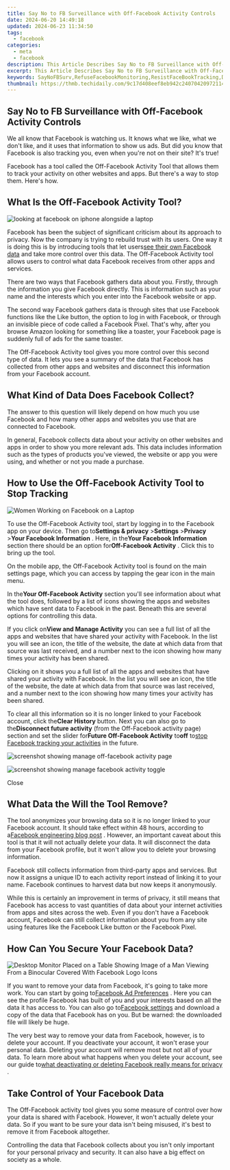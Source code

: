 ```yaml
---
title: Say No to FB Surveillance with Off-Facebook Activity Controls
date: 2024-06-20 14:49:18
updated: 2024-06-23 11:34:50
tags:
  - facebook
categories:
  - meta
  - facebook
description: This Article Describes Say No to FB Surveillance with Off-Facebook Activity Controls
excerpt: This Article Describes Say No to FB Surveillance with Off-Facebook Activity Controls
keywords: SayNoFBSurv,RefuseFacebookMonitoring,ResistFaceBookTracking,DodgeOnlineSpying,BlockDataMiningFB,AvoidSocialVigilance,EvadeFBPrying
thumbnail: https://thmb.techidaily.com/9c17d408eef8eb942c240704209721146d1ae1a43ce819e245d60c114f5c5c21.jpg
---
```


## Say No to FB Surveillance with Off-Facebook Activity Controls

 We all know that Facebook is watching us. It knows what we like, what we don't like, and it uses that information to show us ads. But did you know that Facebook is also tracking you, even when you're not on their site? It's true!

 Facebook has a tool called the Off-Facebook Activity Tool that allows them to track your activity on other websites and apps. But there's a way to stop them. Here's how.

## What Is the Off-Facebook Activity Tool?

![looking at facebook on iphone alongside a laptop](https://static1.makeuseofimages.com/wordpress/wp-content/uploads/2022/07/Facebook-app-smartphone.jpg)

 Facebook has been the subject of significant criticism about its approach to privacy. Now the company is trying to rebuild trust with its users. One way it is doing this is by introducing tools that let users[see their own Facebook data](https://www.makeuseof.com/tag/everything-facebook-recording/) and take more control over this data. The Off-Facebook Activity tool allows users to control what data Facebook receives from other apps and services.

 There are two ways that Facebook gathers data about you. Firstly, through the information you give Facebook directly. This is information such as your name and the interests which you enter into the Facebook website or app.

 The second way Facebook gathers data is through sites that use Facebook functions like the Like button, the option to log in with Facebook, or through an invisible piece of code called a Facebook Pixel. That's why, after you browse Amazon looking for something like a toaster, your Facebook page is suddenly full of ads for the same toaster.

 The Off-Facebook Activity tool gives you more control over this second type of data. It lets you see a summary of the data that Facebook has collected from other apps and websites and disconnect this information from your Facebook account.

## What Kind of Data Does Facebook Collect?

 The answer to this question will likely depend on how much you use Facebook and how many other apps and websites you use that are connected to Facebook.

 In general, Facebook collects data about your activity on other websites and apps in order to show you more relevant ads. This data includes information such as the types of products you've viewed, the website or app you were using, and whether or not you made a purchase.

## How to Use the Off-Facebook Activity Tool to Stop Tracking

![Women Working on Facebook on a Laptop](https://static1.makeuseofimages.com/wordpress/wp-content/uploads/2022/07/Women-Working-on-Facebook-on-a-Laptop.jpg)

 To use the Off-Facebook Activity tool, start by logging in to the Facebook app on your device. Then go to**Settings & privacy** \>**Settings** \>**Privacy** \>**Your Facebook Information** . Here, in the**Your Facebook Information** section there should be an option for**Off-Facebook Activity** . Click this to bring up the tool.

 On the mobile app, the Off-Facebook Activity tool is found on the main settings page, which you can access by tapping the gear icon in the main menu.

 In the**Your Off-Facebook Activity** section you'll see information about what the tool does, followed by a list of icons showing the apps and websites which have sent data to Facebook in the past. Beneath this are several options for controlling this data.

 If you click on**View and Manage Activity** you can see a full list of all the apps and websites that have shared your activity with Facebook. In the list you will see an icon, the title of the website, the date at which data from that source was last received, and a number next to the icon showing how many times your activity has been shared.

 Clicking on it shows you a full list of all the apps and websites that have shared your activity with Facebook. In the list you will see an icon, the title of the website, the date at which data from that source was last received, and a number next to the icon showing how many times your activity has been shared.

 To clear all this information so it is no longer linked to your Facebook account, click the**Clear History** button. Next you can also go to the**Disconnect future activity** (from the Off-Facebook activity page) section and set the slider for**Future Off-Facebook Activity** to**off** to[stop Facebook tracking your activities](https://www.makeuseof.com/tag/facebook-tracking-stop/) in the future.

![screenshot showing manage off-facebook activity page](https://static1.makeuseofimages.com/wordpress/wp-content/uploads/2022/10/screenshot-showing-manage-off-facebook-activity-page.jpg)

![screenshot showing manage facebook activity toggle](https://static1.makeuseofimages.com/wordpress/wp-content/uploads/2022/10/screenshot-showing-manage-facebook-activity-toggle.jpg)

Close

## What Data the Will the Tool Remove?

 The tool anonymizes your browsing data so it is no longer linked to your Facebook account. It should take effect within 48 hours, according to a[Facebook engineering blog post](https://engineering.fb.com/data-infrastructure/off-facebook-activity/) . However, an important caveat about this tool is that it will not actually delete your data. It will disconnect the data from your Facebook profile, but it won't allow you to delete your browsing information.

 Facebook still collects information from third-party apps and services. But now it assigns a unique ID to each activity report instead of linking it to your name. Facebook continues to harvest data but now keeps it anonymously.

 While this is certainly an improvement in terms of privacy, it still means that Facebook has access to vast quantities of data about your internet activities from apps and sites across the web. Even if you don't have a Facebook account, Facebook can still collect information about you from any site using features like the Facebook Like button or the Facebook Pixel.

## How Can You Secure Your Facebook Data?

![Desktop Monitor Placed on a Table Showing Image of a Man Viewing From a Binocular Covered With Facebook Logo Icons](https://static0.makeuseofimages.com/wordpress/wp-content/uploads/2022/10/Desktop-Monitor-Placed-on-a-Table-Showing-Image-of-a-Man-Viewing-From-a-Binocular-Covered-With-Facebook-Logo-Icons.jpg)

 If you want to remove your data from Facebook, it's going to take more work. You can start by going to[Facebook Ad Preferences](https://www.facebook.com/ads/preferences/) . Here you can see the profile Facebook has built of you and your interests based on all the data it has access to. You can also go to[Facebook settings](http://www.facebook.com/settings) and download a copy of the data that Facebook has on you. But be warned: the downloaded file will likely be huge.

 The very best way to remove your data from Facebook, however, is to delete your account. If you deactivate your account, it won't erase your personal data. Deleting your account will remove most but not all of your data. To learn more about what happens when you delete your account, see our guide to[what deactivating or deleting Facebook really means for privacy](https://www.makeuseof.com/tag/deactivating-deleting-facebook-privacy/) .

## Take Control of Your Facebook Data

 The Off-Facebook activity tool gives you some measure of control over how your data is shared with Facebook. However, it won't actually delete your data. So if you want to be sure your data isn't being misused, it's best to remove it from Facebook altogether.

 Controlling the data that Facebook collects about you isn't only important for your personal privacy and security. It can also have a big effect on society as a whole.


<ins class="adsbygoogle"
     style="display:block"
     data-ad-format="autorelaxed"
     data-ad-client="ca-pub-7571918770474297"
     data-ad-slot="1223367746"></ins>



<ins class="adsbygoogle"
     style="display:block"
     data-ad-client="ca-pub-7571918770474297"
     data-ad-slot="8358498916"
     data-ad-format="auto"
     data-full-width-responsive="true"></ins>
